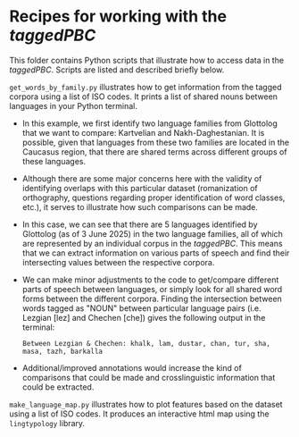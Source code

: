 # Recipes for working with the *taggedPBC*

This folder contains Python scripts that illustrate how to access data in the *taggedPBC*. Scripts are listed and described briefly below.

`get_words_by_family.py` illustrates how to get information from the tagged corpora using a list of ISO codes. It prints a list of shared nouns between languages in your Python terminal.

- In this example, we first identify two language families from Glottolog that we want to compare: Kartvelian and Nakh-Daghestanian. It is possible, given that languages from these two families are located in the Caucasus region, that there are shared terms across different groups of these languages.
- Although there are some major concerns here with the validity of identifying overlaps with this particular dataset (romanization of orthography, questions regarding proper identification of word classes, etc.), it serves to illustrate how such comparisons can be made.
- In this case, we can see that there are 5 languages identified by Glottolog (as of 3 June 2025) in the two language families, all of which are represented by an individual corpus in the *taggedPBC*. This means that we can extract information on various parts of speech and find their intersecting values between the respective corpora.
- We can make minor adjustments to the code to get/compare different parts of speech between languages, or simply look for all shared word forms between the different corpora. Finding the intersection between words tagged as "NOUN" between particular language pairs (i.e. Lezgian [lez] and Chechen [che]) gives the following output in the terminal:

  ```Between Lezgian & Chechen: khalk, lam, dustar, chan, tur, sha, masa, tazh, barkalla```
- Additional/improved annotations would increase the kind of comparisons that could be made and crosslinguistic information that could be extracted.


`make_language_map.py` illustrates how to plot features based on the dataset using a list of ISO codes. It produces an interactive html map using the `lingtypology` library.